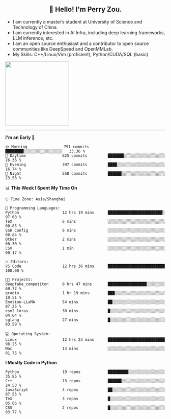<h2 align="center">👋 Hello! I'm Perry Zou.</h2>

- I am currently a master’s student at University of Science and Technology of China.
- I am currently interested in AI Infra, including deep learning frameworks, LLM inference, etc.
- I am an open source enthusiast and a contributor to open source communities like DeepSpeed and OpenMMLab.
- My Skills: C++/Linux/Vim (proficient), Python/CUDA/SQL (basic)

<img height=200 align="center" src="https://github-readme-stats.vercel.app/api?username=zonepg" />

-------

<!--START_SECTION:waka-->
**I'm an Early 🐤** 

```text
🌞 Morning                791 commits         ████████░░░░░░░░░░░░░░░░░   33.36 % 
🌆 Daytime                625 commits         ███████░░░░░░░░░░░░░░░░░░   26.36 % 
🌃 Evening                397 commits         ████░░░░░░░░░░░░░░░░░░░░░   16.74 % 
🌙 Night                  558 commits         ██████░░░░░░░░░░░░░░░░░░░   23.53 % 
```


📊 **This Week I Spent My Time On** 

```text
🕑︎ Time Zone: Asia/Shanghai

💬 Programming Languages: 
Python                   12 hrs 19 mins      ████████████████████████░   97.68 % 
TeX                      6 mins              ░░░░░░░░░░░░░░░░░░░░░░░░░   00.85 % 
SSH Config               6 mins              ░░░░░░░░░░░░░░░░░░░░░░░░░   00.84 % 
Other                    2 mins              ░░░░░░░░░░░░░░░░░░░░░░░░░   00.30 % 
CSV                      1 min               ░░░░░░░░░░░░░░░░░░░░░░░░░   00.17 % 

🔥 Editors: 
VS Code                  12 hrs 36 mins      █████████████████████████   100.00 % 

🐱‍💻 Projects: 
deepfake_competiton      8 hrs 47 mins       █████████████████░░░░░░░░   69.72 % 
gradio                   1 hr 19 mins        ███░░░░░░░░░░░░░░░░░░░░░░   10.51 % 
Emotion-LLaMA            54 mins             ██░░░░░░░░░░░░░░░░░░░░░░░   07.25 % 
esm2_loras               30 mins             █░░░░░░░░░░░░░░░░░░░░░░░░   04.04 % 
sglang                   27 mins             █░░░░░░░░░░░░░░░░░░░░░░░░   03.59 % 

💻 Operating System: 
Linux                    12 hrs 23 mins      █████████████████████████   98.25 % 
Mac                      13 mins             ░░░░░░░░░░░░░░░░░░░░░░░░░   01.75 % 
```

**I Mostly Code in Python** 

```text
Python                   19 repos            █████████░░░░░░░░░░░░░░░░   35.85 % 
C++                      13 repos            ██████░░░░░░░░░░░░░░░░░░░   24.53 % 
JavaScript               4 repos             ██░░░░░░░░░░░░░░░░░░░░░░░   07.55 % 
TeX                      3 repos             █░░░░░░░░░░░░░░░░░░░░░░░░   05.66 % 
CSS                      2 repos             █░░░░░░░░░░░░░░░░░░░░░░░░   03.77 % 
```




<!--END_SECTION:waka-->
